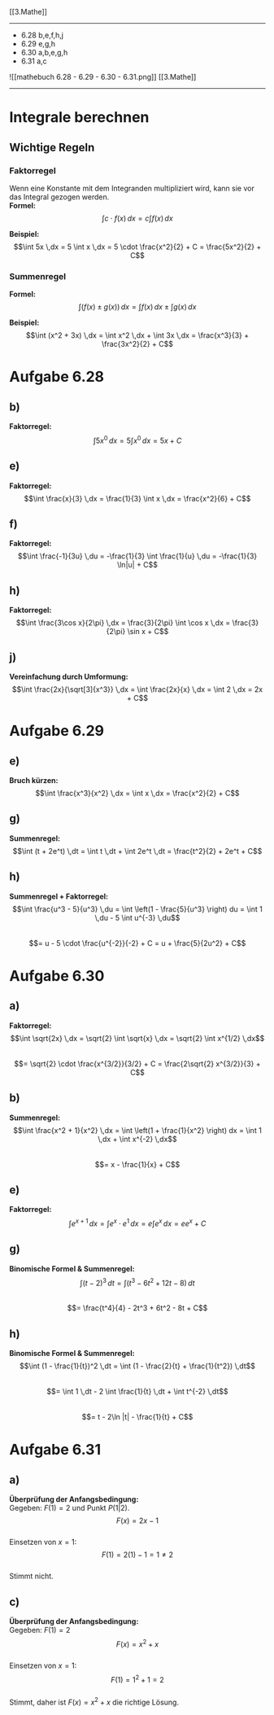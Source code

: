 [[3.Mathe]]
___
- 6.28 b,e,f,h,j
- 6.29 e,g,h
- 6.30 a,b,e,g,h
- 6.31 a,c

![[mathebuch 6.28 - 6.29 - 6.30 - 6.31.png]]
[[3.Mathe]]
___
# Integrale berechnen  
## Wichtige Regeln  
### Faktorregel  
Wenn eine Konstante mit dem Integranden multipliziert wird, kann sie vor das Integral gezogen werden.  
**Formel:**  
$$\int c \cdot f(x) \,dx = c \int f(x) \,dx$$  

**Beispiel:**  
$$\int 5x \,dx = 5 \int x \,dx = 5 \cdot \frac{x^2}{2} + C = \frac{5x^2}{2} + C$$  

  
### Summenregel  
**Formel:**  
$$\int (f(x) \pm g(x)) \,dx = \int f(x) \,dx \pm \int g(x) \,dx$$  

**Beispiel:**  
$$\int (x^2 + 3x) \,dx = \int x^2 \,dx + \int 3x \,dx = \frac{x^3}{3} + \frac{3x^2}{2} + C$$
# Aufgabe 6.28  
## b)  
**Faktorregel:**  
$$\int 5x^0 \,dx = 5 \int x^0 \,dx = 5x + C$$  



## e)  
**Faktorregel:**  
$$\int \frac{x}{3} \,dx = \frac{1}{3} \int x \,dx = \frac{x^2}{6} + C$$  



## f)  
**Faktorregel:**  
$$\int \frac{-1}{3u} \,du = -\frac{1}{3} \int \frac{1}{u} \,du = -\frac{1}{3} \ln|u| + C$$  



## h)  
**Faktorregel:**  
$$\int \frac{3\cos x}{2\pi} \,dx = \frac{3}{2\pi} \int \cos x \,dx = \frac{3}{2\pi} \sin x + C$$  



## j)  
**Vereinfachung durch Umformung:**  
$$\int \frac{2x}{\sqrt[3]{x^3}} \,dx = \int \frac{2x}{x} \,dx = \int 2 \,dx = 2x + C$$
# Aufgabe 6.29  
## e)  
**Bruch kürzen:**  
$$\int \frac{x^3}{x^2} \,dx = \int x \,dx = \frac{x^2}{2} + C$$  



## g)  
**Summenregel:**  
$$\int (t + 2e^t) \,dt = \int t \,dt + \int 2e^t \,dt = \frac{t^2}{2} + 2e^t + C$$  



## h)  
**Summenregel + Faktorregel:**  
$$\int \frac{u^3 - 5}{u^3} \,du = \int \left(1 - \frac{5}{u^3} \right) du = \int 1 \,du - 5 \int u^{-3} \,du$$  
$$= u - 5 \cdot \frac{u^{-2}}{-2} + C = u + \frac{5}{2u^2} + C$$ 
# Aufgabe 6.30  
## a)  
**Faktorregel:**  
$$\int \sqrt{2x} \,dx = \sqrt{2} \int \sqrt{x} \,dx = \sqrt{2} \int x^{1/2} \,dx$$  
$$= \sqrt{2} \cdot \frac{x^{3/2}}{3/2} + C = \frac{2\sqrt{2} x^{3/2}}{3} + C$$  



## b)  
**Summenregel:**  
$$\int \frac{x^2 + 1}{x^2} \,dx = \int \left(1 + \frac{1}{x^2} \right) dx = \int 1 \,dx + \int x^{-2} \,dx$$  
$$= x - \frac{1}{x} + C$$  



## e)  
**Faktorregel:**  
$$\int e^{x+1} \,dx = \int e^x \cdot e^1 \,dx = e \int e^x \,dx = e e^x + C$$  



## g)  
**Binomische Formel & Summenregel:**  
$$\int (t - 2)^3 \,dt = \int (t^3 - 6t^2 + 12t - 8) \,dt$$  
$$= \frac{t^4}{4} - 2t^3 + 6t^2 - 8t + C$$  



## h)  
**Binomische Formel & Summenregel:**  
$$\int (1 - \frac{1}{t})^2 \,dt = \int (1 - \frac{2}{t} + \frac{1}{t^2}) \,dt$$  
$$= \int 1 \,dt - 2 \int \frac{1}{t} \,dt + \int t^{-2} \,dt$$  
$$= t - 2\ln |t| - \frac{1}{t} + C$$
# Aufgabe 6.31  
## a)  
**Überprüfung der Anfangsbedingung:**  
Gegeben: $F(1) = 2$ und Punkt $P(1|2)$.  
$$F(x) = 2x - 1$$  
Einsetzen von $x = 1$:  
$$F(1) = 2(1) - 1 = 1 \neq 2$$  
Stimmt nicht.



## c)  
**Überprüfung der Anfangsbedingung:**  
Gegeben: $F(1) = 2$  
$$F(x) = x^2 + x$$  
Einsetzen von $x = 1$:  
$$F(1) = 1^2 + 1 = 2$$  
Stimmt, daher ist $F(x) = x^2 + x$ die richtige Lösung.
